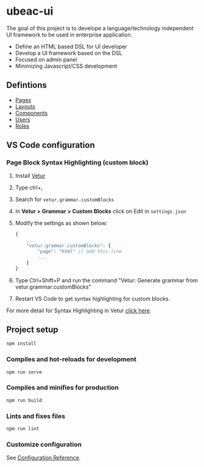 # ubeac-ui

The goal of this project is to develope a language/technology independent UI framework to be used in enterprise application.

* Define an HTML based DSL for UI developer
* Develop a UI framework based on the DSL
* Focused on admin panel
* Minimizing Javascript/CSS development

## Defintions

* [Pages](/docs/pages.md)
* [Layouts](/docs/layouts.md)
* [Components](/docs/components.md)
* [Users](/docs/users.md)
* [Roles](/docs/roles.md)

## VS Code configuration

### Page Block Syntax Highlighting (custom block)

1. Install [Vetur](https://marketplace.visualstudio.com/items?itemName=octref.vetur)
2. Type ctrl+,
3. Search for `vetur.grammar.customBlocks`
4. In **Vetur > Grammar > Custom Blocks** click on Edit in `settings.json`
5. Modify the settings as shown below:

    ``` js
    {
        ...
        "vetur.grammar.customBlocks": {
            "page": "html" // add this line 
            ...
        }
    }
    ```

6. Type Ctrl+Shift+P and run the command "Vetur: Generate grammar from vetur.grammar.customBlocks"
7. Restart VS Code to get syntax highlighting for custom blocks.

For more detail for Syntax Highlighting in Vetur [click here](https://vuejs.github.io/vetur/guide/highlighting.html).

## Project setup

``` js
npm install
```

### Compiles and hot-reloads for development

``` js
npm run serve
```

### Compiles and minifies for production

``` js
npm run build
```

### Lints and fixes files

``` js
npm run lint
```

### Customize configuration

See [Configuration Reference](https://cli.vuejs.org/config/).
